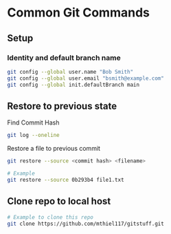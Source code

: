 # Common Git Commands

## Setup

### Identity and default branch name

``` bash
git config --global user.name "Bob Smith"
git config --global user.email "bsmith@example.com"
git config --global init.defaultBranch main
```

## Restore to previous state

Find Commit Hash

``` bash
git log --oneline
```

Restore a file to previous commit

``` bash
git restore --source <commit hash> <filename>

# Example
git restore --source 0b293b4 file1.txt
```

## Clone repo to local host

``` bash
# Example to clone this repo
git clone https://github.com/mthiel117/gitstuff.git
```